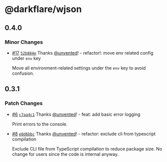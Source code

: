 # @darkflare/wjson

## 0.4.0

### Minor Changes

- [#17](https://github.com/azurydev/wjson/pull/17) [`52b884e`](https://github.com/azurydev/wjson/commit/52b884ea22875b3b6bc53d7f1aee5429e67366e7) Thanks [@unvented](https://github.com/unvented)! - refactor!: move env related config under `env` key

  Move all environment-related settings under the `env` key to avoid confusion.

## 0.3.1

### Patch Changes

- [#6](https://github.com/azurydev/wjson/pull/6) [`c7aa4c1`](https://github.com/azurydev/wjson/commit/c7aa4c16248422eaa4c8f6b0ba5f15c967392b9f) Thanks [@unvented](https://github.com/unvented)! - feat: add basic error logging

  Print errors to the console.

* [#8](https://github.com/azurydev/wjson/pull/8) [`e0d6bbc`](https://github.com/azurydev/wjson/commit/e0d6bbc1eb1a40c08a658dda1688739a7ebce2b4) Thanks [@unvented](https://github.com/unvented)! - refactor: exclude cli from typescript compilation

  Exclude CLI file from TypeScript compilation to reduce package size. No change for users since the code is internal anyway.
